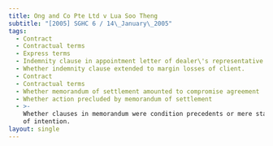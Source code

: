 ```yaml
---
title: Ong and Co Pte Ltd v Lua Soo Theng
subtitle: "[2005] SGHC 6 / 14\_January\_2005"
tags:
  - Contract
  - Contractual terms
  - Express terms
  - Indemnity clause in appointment letter of dealer\'s representative
  - Whether indemnity clause extended to margin losses of client.
  - Contract
  - Contractual terms
  - Whether memorandum of settlement amounted to compromise agreement
  - Whether action precluded by memorandum of settlement
  - >-
    Whether clauses in memorandum were condition precedents or mere statements
    of intention.
layout: single
---
```


